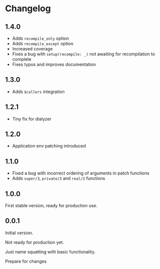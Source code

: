 # Changelog

## 1.4.0

* Adds `recompile_only` option
* Adds `recompile_except` option
* Increased coverage
* Fixes a bug with `setup(recompile: _)` not awaiting for recompilation to complete
* Fixes typos and improves documentation

## 1.3.0

* Adds `$callers` integration

## 1.2.1

* Tiny fix for dialyzer

## 1.2.0

* Application env patching introduced

## 1.1.0

* Fixed a bug with incorrect ordering of arguments in patch functions
* Adds `super/3`, `private/3` and `real/3` functions

## 1.0.0

First stable version, ready for production use.

## 0.0.1

Initial version.

Not ready for production yet.

Just name squatting with basic functionality.

Prepare for changes
